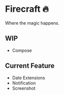 # Firecraft 🔥

Where the magic happens.

## WIP

- Compose

## Current Feature

- Date Extensions
- Notification
- Screenshot
